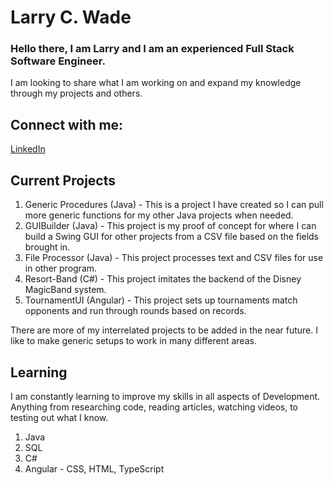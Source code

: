 # Larry C. Wade
### Hello there, I am Larry and I am an experienced Full Stack Software Engineer.
I am looking to share what I am working on and expand my knowledge through my projects and others.

## Connect with me:

<a href = "https://www.linkedin.com/in/larry-wade-61125984/">LinkedIn</a>

## Current Projects
1. Generic Procedures  (Java) - This is a project I have created so I can pull more generic functions for my other Java projects when needed.
2. GUIBuilder (Java) - This project is my proof of concept for where I can build a Swing GUI for other projects from a CSV file based on the fields brought in.
3. File Processor (Java) - This project processes text and CSV files for use in other program.
4. Resort-Band (C#) - This project imitates the backend of the Disney MagicBand system.
5. TournamentUI (Angular) - This project sets up tournaments match opponents and run through rounds based on records.

There are more of my interrelated projects to be added in the near future.  I like to make generic setups to work in many different areas.

## Learning
I am constantly learning to improve my skills in all aspects of Development.  Anything from researching code, reading articles, watching videos, to testing out what I know.
1. Java
2. SQL
3. C#
4. Angular - CSS, HTML, TypeScript

<!--
**androfrost/androfrost** is a ✨ _special_ ✨ repository because its `README.md` (this file) appears on your GitHub profile.

Here are some ideas to get you started:

- 🔭 I’m currently working on ...
- 🌱 I’m currently learning ...
- 👯 I’m looking to collaborate on ...
- 🤔 I’m looking for help with ...
- 💬 Ask me about ...
- 📫 How to reach me: ...
- 😄 Pronouns: ...
- ⚡ Fun fact: ...
-->

